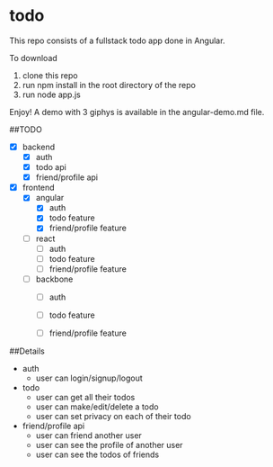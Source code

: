 # todo

This repo consists of a fullstack todo app done in Angular.

To download

1) clone this repo
2) run npm install in the root directory of the repo
3) run node app.js

Enjoy! A demo with 3 giphys is available in the angular-demo.md file.

##TODO

- [x] backend
  - [x] auth
  - [x] todo api
  - [x] friend/profile api
  
- [x] frontend
  - [x] angular
    - [x] auth
    - [x] todo feature
    - [x] friend/profile feature
  - [ ] react
    - [ ] auth
    - [ ] todo feature
    - [ ] friend/profile feature
  - [ ] backbone
    - [ ] auth
    - [ ] todo feature
    - [ ] friend/profile feature
    
    
##Details

- auth
  * user can login/signup/logout
- todo
  * user can get all their todos 
  * user can make/edit/delete a todo
  * user can set privacy on each of their todo
- friend/profile api
  * user can friend another user
  * user can see the profile of another user
  * user can see the todos of friends
